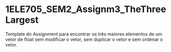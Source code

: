 # 1ELE705_SEM2_Assignm3_TheThreeLargest
Template do Assignment para encontrar os três maiores elementos de um vetor de float sem modificar o vetor, sem duplicar o vetor e sem ordenar o vetor.
